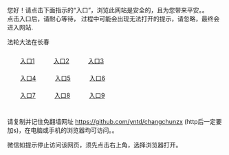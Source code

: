 您好！请点击下面指示的“入口”，浏览此网站是安全的，且为您带来平安。。 <br/>
点击入口后，请耐心等待， 过程中可能会出现无法打开的提示，请忽略，最终会进入网站. </br>

法轮大法在长春<br/>
<div style="padding:10px"><a style="margin:20px" target="_blank" href="https://dfl3p6e2yekr.cloudfront.net/2Qpsp?lpmgkwjd" id="ccLink1" rel="nofollow">入口1</a> <a target="_blank" style="margin:20px" href="https://d5cyu1gdth4an.cloudfront.net/2Qpsp?ulbpwxil" id="ccLink2" rel="nofollow">入口2</a> <a style="margin:20px" target="_blank" href="https://d2b8aaoe9wkfyl.cloudfront.net/2Qpsp?itephtc" id="ccLink3" rel="nofollow">入口3</a></div>

<div style="padding:10px" ><a style="margin:20px" target="_blank" href="https://dfl3p6e2yekr.cloudfront.net/2Qpsp?lpmgkwjd" id="ccLink4" rel="nofollow">入口4</a> <a style="margin:20px" href="https://d5cyu1gdth4an.cloudfront.net/2Qpsp?ulbpwxil" target="_blank" id="ccLink5" rel="nofollow">入口5</a> <a style="margin:20px" href="https://d2b8aaoe9wkfyl.cloudfront.net/2Qpsp?itephtc" target="_blank" id="ccLink6" rel="nofollow">入口6</a></div>

<div style="padding:10px"><a style="margin:20px" target="_blank" href="https://dfl3p6e2yekr.cloudfront.net/2Qpsp?lpmgkwjd" id="ccLink7" rel="nofollow">入口7</a> <a style="margin:20px" href="https://d5cyu1gdth4an.cloudfront.net/2Qpsp?ulbpwxil" target="_blank" id="ccLink8" rel="nofollow">入口8</a> <a style="margin:20px" target="_blank" href="https://d2b8aaoe9wkfyl.cloudfront.net/2Qpsp?itephtc" id="ccLink9" rel="nofollow">入口9</a></div>

<br/>



请复制并记住免翻墙网址 https://github.com/yntd/changchunzx (http后一定要加s)，在电脑或手机的浏览器均可访问。。<br/>

微信如提示停止访问该网页，须先点击右上角，选择浏览器打开。
